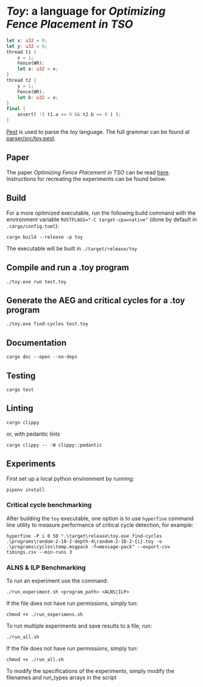 # ***Toy***: a language for *Optimizing Fence Placement in TSO*

```rust
let x: u32 = 0;
let y: u32 = 0;
thread t1 {
    x = 1;
    Fence(WR);
    let a: u32 = x;
}
thread t2 {
    y = 1;
    Fence(WR);
    let b: u32 = x;
}
final {
    assert( !( t1.a == 0 && t2.b == 0 ) );
}
```

[Pest](https://pest.rs/) is used to parse the *toy* language.
The full grammar can be found at [parser/src/toy.pest](parser/src/toy.pest).

## Paper

The paper _Optimizing Fence Placement in TSO_ can be read [here](
https://docs.google.com/viewer?url=https://lucasvanmol.github.io/projects/optimizing-fence-placement/Optimizing_fence_placement_in_TSO.pdf). Instructions for recreating the experiments can be found below.

## Build 

For a more optimized executable, run the following build command with the environment variable `RUSTFLAGS="-C target-cpu=native"` (done by default in `.cargo/config.toml`):

```
cargo build --release -p toy
```

The executable will be built in `./target/release/toy`

## Compile and run a .toy program

```
./toy.exe run test.toy
```

## Generate the AEG and critical cycles for a .toy program

```
./toy.exe find-cycles test.toy
```

## Documentation

```
cargo doc --open --no-deps
```

## Testing

```
cargo test
```

## Linting

```
cargo clippy
```

or, with pedantic lints

```
cargo clippy -- -W clippy::pedantic
```

## Experiments

First set up a local python environment by running:
```
pipenv install
```

### Critical cycle benchmarking 

After building the `toy` executable, one option is to use `hyperfine` command line utility to measure performance of critical cycle detection, for example:

```
hyperfine -P i 0 50 ".\target\release\toy.exe find-cycles .\programs\random-2-10-2-depth-4\random-2-10-2-{i}.toy -o .\programs\cycles\temp.msgpack -f=message-pack" --export-csv timings.csv --min-runs 3
```

### ALNS & ILP Benchmarking

To run an experiment use the command:

```
./run_experiment.sh <program_path> <ALNS|ILP>
```

If the file does not have run permissions, simply tun:

```
chmod +x ./run_experimens.sh
```

To run multiple experiments and save results to a file, run:
```
./run_all.sh
```

If the file does not have run permissions, simply tun:
```
chmod +x ./run_all.sh
```

To modify the specifications of the experiments, simply modify the filenames and run_types arrays in the script

